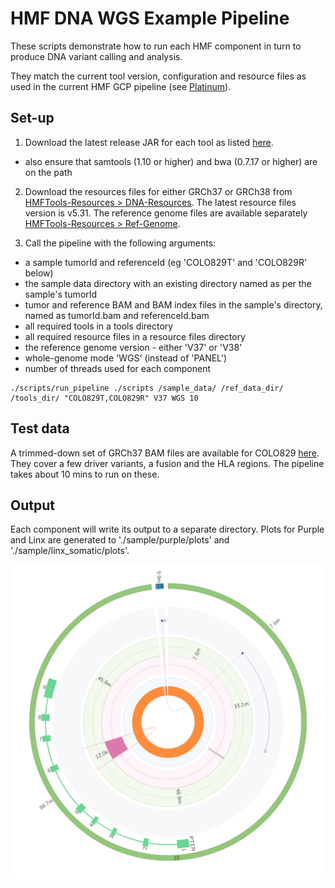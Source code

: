 # HMF DNA WGS Example Pipeline

These scripts demonstrate how to run each HMF component in turn to produce DNA variant calling and analysis. 

They match the current tool version, configuration and resource files as used in the current HMF GCP pipeline (see [Platinum](https://github.com/hartwigmedical/platinum)). 

## Set-up

1. Download the latest release JAR for each tool as listed [here](https://github.com/hartwigmedical/hmftools#current-versions).
- also ensure that samtools (1.10 or higher) and bwa (0.7.17 or higher) are on the path

2. Download the resources files for either GRCh37 or GRCh38 from [HMFTools-Resources > DNA-Resources](https://resources.hartwigmedicalfoundation.nl/). The latest resource files version is v5.31. The reference genome files are available separately [HMFTools-Resources > Ref-Genome](https://resources.hartwigmedicalfoundation.nl/).

3. Call the pipeline with the following arguments:
- a sample tumorId and referenceId (eg 'COLO829T' and 'COLO829R' below)
- the sample data directory with an existing directory named as per the sample's tumorId
- tumor and reference BAM and BAM index files in the sample's directory, named as tumorId.bam and referenceId.bam
- all required tools in a tools directory
- all required resource files in a resource files directory
- the reference genome version - either 'V37' or 'V38'
- whole-genome mode 'WGS' (instead of 'PANEL')
- number of threads used for each component

```
./scripts/run_pipeline ./scripts /sample_data/ /ref_data_dir/ /tools_dir/ "COLO829T,COLO829R" V37 WGS 10
```  


## Test data
A trimmed-down set of GRCh37 BAM files are available for COLO829 [here](./test_data). They cover a few driver variants, a fusion and the HLA regions. 
The pipeline takes about 10 mins to run on these. 

## Output
Each component will write its output to a separate directory.
Plots for Purple and Linx are generated to './sample/purple/plots' and './sample/linx_somatic/plots'.

<p align="center">
    <img src="COLO829T.chr10.003.png" width="700" alt="COLO829 chr10">
</p>


